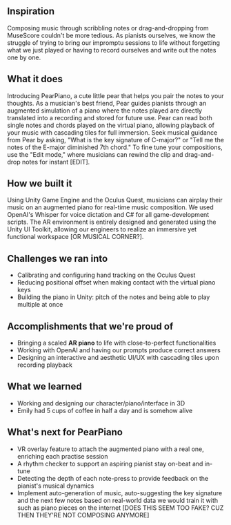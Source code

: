 ## Inspiration
Composing music through scribbling notes or drag-and-dropping from MuseScore couldn't be more tedious. As pianists ourselves, we know the struggle of trying to bring our impromptu sessions to life without forgetting what we just played or having to record ourselves and write out the notes one by one. 

## What it does
Introducing PearPiano, a cute little pear that helps you pair the notes to your thoughts. As a musician's best friend, Pear guides pianists through an augmented simulation of a piano where the notes played are directly translated into a recording and stored for future use. Pear can read both single notes and chords played on the virtual piano, allowing playback of your music with cascading tiles for full immersion. Seek musical guidance from Pear by asking, "What is the key signature of C-major?" or "Tell me the notes of the E-major diminished 7th chord." To fine tune your compositions, use the "Edit mode," where musicians can rewind the clip and drag-and-drop notes for instant [EDIT].

## How we built it
Using Unity Game Engine and the Oculus Quest, musicians can airplay their music on an augmented piano for real-time music composition. We used OpenAI's Whisper for voice dictation and C# for all game-development scripts. The AR environment is entirely designed and generated using the Unity UI Toolkit, allowing our engineers to realize an immersive yet functional workspace [OR MUSICAL CORNER?].

## Challenges we ran into
- Calibrating and configuring hand tracking on the Oculus Quest
- Reducing positional offset when making contact with the virtual piano keys
- Building the piano in Unity: pitch of the notes and being able to play multiple at once

## Accomplishments that we're proud of
- Bringing a scaled **AR piano** to life with close-to-perfect functionalities
- Working with OpenAI and having our prompts produce correct answers
- Designing an interactive and aesthetic UI/UX with cascading tiles upon recording playback

## What we learned
- Working and designing our character/piano/interface in 3D
- Emily had 5 cups of coffee in half a day and is somehow alive

## What's next for PearPiano
- VR overlay feature to attach the augmented piano with a real one, enriching each practise session
- A rhythm checker to support an aspiring pianist stay on-beat and in-tune
- Detecting the depth of each note-press to provide feedback on the pianist's musical dynamics
- Implement auto-generation of music, auto-suggesting the key signature and the next few notes based on real-world data we would train it with such as piano pieces on the internet [DOES THIS SEEM TOO FAKE? CUZ THEN THEY'RE NOT COMPOSING ANYMORE]
